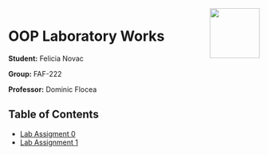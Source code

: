 <img align="right" width="100"  src="https://utm.md/wp-content/uploads/2022/03/utm-logo.svg">

# OOP Laboratory Works

**Student:** Felicia Novac

**Group:** FAF-222

**Professor:** Dominic Flocea

## Table of Contents
- [Lab Assigment 0](src/lab_0/README.md)
- [Lab Assignment 1](src/lab_1/README.md)
